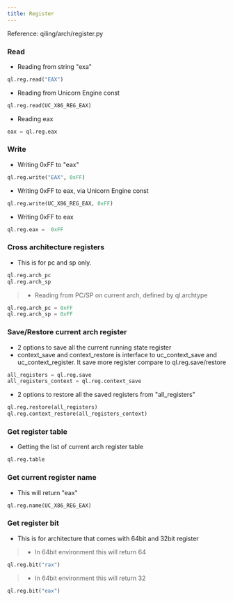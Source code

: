```yaml
---
title: Register
---
```


Reference: qiling/arch/register.py

### Read

- Reading from string "exa"

```python
ql.reg.read("EAX")
```

- Reading from Unicorn Engine const

```python
ql.reg.read(UC_X86_REG_EAX)
```

- Reading eax

```python
eax = ql.reg.eax
```


### Write

- Writing 0xFF to "eax"

```python
ql.reg.write("EAX", 0xFF)
```

- Writing 0xFF to eax, via Unicorn Engine const

```python
ql.reg.write(UC_X86_REG_EAX, 0xFF)
```

- Writing 0xFF to eax

```python
ql.reg.eax =  0xFF
```


### Cross architecture registers

- This is for pc and sp only.

```python
ql.reg.arch_pc
ql.reg.arch_sp
```

> - Reading from PC/SP on current arch, defined by ql.archtype

```python
ql.reg.arch_pc = 0xFF
ql.reg.arch_sp = 0xFF
```


### Save/Restore current arch register

- 2 options to save all the current running state register
- context_save and context_restore is interface to uc_context_save and uc_context_register. It save more register compare to ql.reg.save/restore

```python
all_registers = ql.reg.save
all_registers_context = ql.reg.context_save
```

- 2 options to restore all the saved registers from "all_registers"

```python
ql.reg.restore(all_registers)
ql.reg.context_restore(all_registers_context)
```


### Get register table

- Getting the list of current arch register table

```python
ql.reg.table
```


### Get current register name

- This will return "eax"

```python
ql.reg.name(UC_X86_REG_EAX)
```


### Get register bit

- This is for architecture that comes with 64bit and 32bit register

> - In 64bit environment this will return 64

```python
ql.reg.bit("rax")
```

> - In 64bit environment this will return 32

```python
ql.reg.bit("eax")
```
